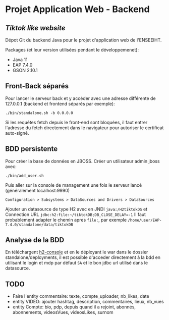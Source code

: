# Projet Application Web - Backend
## _Tiktok like website_

Dépot Git du backend Java pour le projet d'application web de l'ENSEEIHT.

Packages (et leur version utilisées pendant le développemenet):
- Java 11
- EAP 7.4.0
- GSON 2.10.1


## Front-Back séparés
Pour lancer le serveur back et y accéder avec une adresse différente de 127.0.0.1 (backend et frontend séparés par exemple):
```console
./bin/standalone.sh -b 0.0.0.0
```
Si les requêtes fetch depuis le front-end sont bloquées, il faut entrer l'adresse du fetch directement dans le navigateur pour autoriser le certificat auto-signé.

## BDD persistente
Pour créer la base de données en JBOSS.
Créer un utilisateur admin jboss avec:
```console
./bin/add_user.sh
```
Puis aller sur la console de management une fois le serveur lancé (généralement localhost:9990)
```console
Configuration > Subsystems > DataSources and Drivers > DataSources
```
Ajouter un datasource de type H2 avec en JNDI `java:/H2tiktokDS` et Connection URL `jdbc:h2:file:~/tiktokDB;DB_CLOSE_DELAY=-1`
Il faut probablement adapter le chemin apres `file:`, par exemple `/home/user/EAP-7.4.0/standalone/data/tiktokDB`

## Analyse de la BDD
En téléchargent [h2-console](https://developers.redhat.com/quickstarts/eap-archive/h2-console) et en le déployant le war dans le dossier standalone/deployments, il est possible d'acceder directement à la bdd en utilisant le login et mdp par défaut `SA` et le bon jdbc url utilisé dans le datasource.

## TODO
- Faire l'entity commentaire: texte, compte_uploader, nb_likes, date
- entity VIDEO: ajouter hashtag, description, commentaires, lieux, nb_vues
- entity Compte: bio, pdp, depuis quand il a rejoint, abonnés, abonnements, videosVues, videosLikes, surnom
